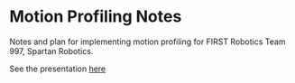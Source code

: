 # Motion Profiling Notes
Notes and plan for implementing motion profiling for FIRST Robotics Team 997, Spartan Robotics.

See the presentation [here](https://gitpitch.com/Team997Coders/MPNotes/master?grs=github&t=sky)
